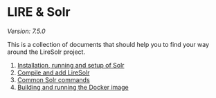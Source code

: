 # LIRE & Solr
*Version: 7.5.0*

This is a collection of documents that should help you to find your way around the LireSolr project. 

1. [Installation, running and setup of Solr](install.md)
2. [Compile and add LireSolr](compile.md)
3. [Common Solr commands](solr-help.md)
4. [Building and running the Docker image](docker.md)
